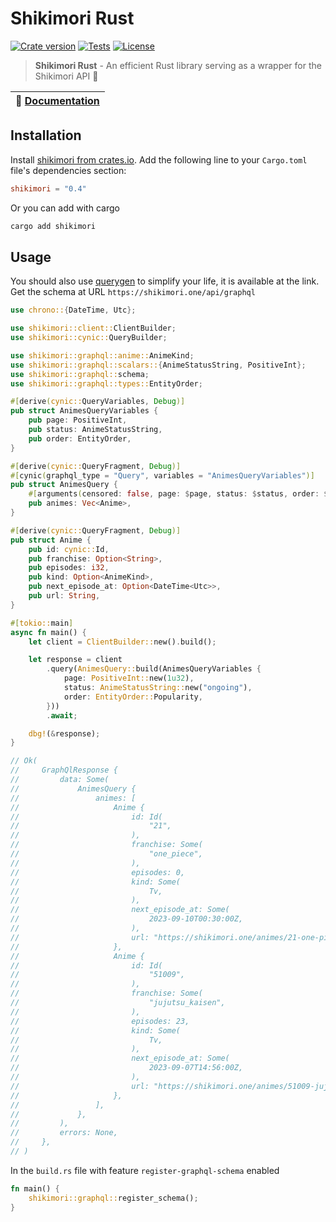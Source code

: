 # Shikimori Rust

<a href="https://crates.io/crates/shikimori"><img src="https://img.shields.io/crates/v/shikimori?style=flat-square&logo=rust" alt="Crate version"></a>
<a href="https://github.com/negezor/shikimori-rust/actions/workflows/main.yml"><img src="https://img.shields.io/github/actions/workflow/status/negezor/shikimori-rust/main.yml?style=flat-square&logo=github&label=Tests" alt="Tests"></a>
<a href="https://github.com/negezor/shikimori-rust/blob/main/LICENSE"><img src="https://img.shields.io/badge/license-MIT-informational?style=flat-square" alt="License"></a>

> **Shikimori Rust** - An efficient Rust library serving as a wrapper for the Shikimori API 🦾

| 📖 [Documentation](https://docs.rs/shikimori)  |
| ------------------------------------------ |

## Installation

Install [shikimori from crates.io](https://crates.io/crates/shikimori). Add the following line to your `Cargo.toml` file's dependencies section:

```toml
shikimori = "0.4"
```

Or you can add with cargo

```sh
cargo add shikimori
```

## Usage

You should also use [querygen](https://generator.cynic-rs.dev) to simplify your life, it is available at the link. Get the schema at URL `https://shikimori.one/api/graphql`

```rs
use chrono::{DateTime, Utc};

use shikimori::client::ClientBuilder;
use shikimori::cynic::QueryBuilder;

use shikimori::graphql::anime::AnimeKind;
use shikimori::graphql::scalars::{AnimeStatusString, PositiveInt};
use shikimori::graphql::schema;
use shikimori::graphql::types::EntityOrder;

#[derive(cynic::QueryVariables, Debug)]
pub struct AnimesQueryVariables {
    pub page: PositiveInt,
    pub status: AnimeStatusString,
    pub order: EntityOrder,
}

#[derive(cynic::QueryFragment, Debug)]
#[cynic(graphql_type = "Query", variables = "AnimesQueryVariables")]
pub struct AnimesQuery {
    #[arguments(censored: false, page: $page, status: $status, order: $order)]
    pub animes: Vec<Anime>,
}

#[derive(cynic::QueryFragment, Debug)]
pub struct Anime {
    pub id: cynic::Id,
    pub franchise: Option<String>,
    pub episodes: i32,
    pub kind: Option<AnimeKind>,
    pub next_episode_at: Option<DateTime<Utc>>,
    pub url: String,
}

#[tokio::main]
async fn main() {
    let client = ClientBuilder::new().build();

    let response = client
        .query(AnimesQuery::build(AnimesQueryVariables {
            page: PositiveInt::new(1u32),
            status: AnimeStatusString::new("ongoing"),
            order: EntityOrder::Popularity,
        }))
        .await;

    dbg!(&response);
}

// Ok(
//     GraphQlResponse {
//         data: Some(
//             AnimesQuery {
//                 animes: [
//                     Anime {
//                         id: Id(
//                             "21",
//                         ),
//                         franchise: Some(
//                             "one_piece",
//                         ),
//                         episodes: 0,
//                         kind: Some(
//                             Tv,
//                         ),
//                         next_episode_at: Some(
//                             2023-09-10T00:30:00Z,
//                         ),
//                         url: "https://shikimori.one/animes/21-one-piece",
//                     },
//                     Anime {
//                         id: Id(
//                             "51009",
//                         ),
//                         franchise: Some(
//                             "jujutsu_kaisen",
//                         ),
//                         episodes: 23,
//                         kind: Some(
//                             Tv,
//                         ),
//                         next_episode_at: Some(
//                             2023-09-07T14:56:00Z,
//                         ),
//                         url: "https://shikimori.one/animes/51009-jujutsu-kaisen-2nd-season",
//                     },
//                 ],
//             },
//         ),
//         errors: None,
//     },
// )
```

In the `build.rs` file with feature `register-graphql-schema` enabled
```rs
fn main() {
    shikimori::graphql::register_schema();
}
```
